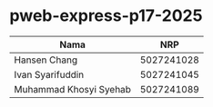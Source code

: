 # pweb-express-p17-2025

| Nama                        | NRP        |
| --------------------------- | ---------- |
| Hansen Chang                | 5027241028 |
| Ivan Syarifuddin            | 5027241045 |
| Muhammad Khosyi Syehab      | 5027241089 |
